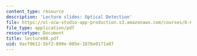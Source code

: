 ```yaml
---
content_type: resource
description: 'Lecture slides: Optical Detection'
file: https://ol-ocw-studio-app-production.s3.amazonaws.com/courses/6-661-receivers-antennas-and-signals-spring-2003/9acf06125bf2899e005e1876e0171a07_lecture08.pdf
file_type: application/pdf
resourcetype: Document
title: lecture08.pdf
uid: 9acf0612-5bf2-899e-005e-1876e0171a07
---
```

